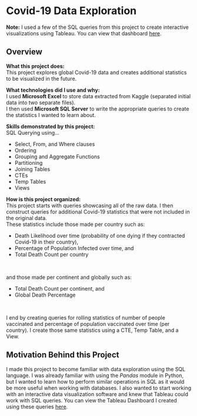 Covid-19 Data Exploration
=========================

**Note:** I used a few of the SQL queries from this project to create interactive visualizations using Tableau. You can view that dashboard [here](https://public.tableau.com/app/profile/avinash.bisram/viz/CovidStatisticsDashboard_16300901625710/Dashboard1).

Overview
--------

**What this project does:**  
This project explores global Covid-19 data and creates additional statistics to be visualized in the future.

**What technologies did I use and why:**  
I used **Microsoft Excel** to store data extracted from Kaggle (separated initial data into two separate files).  
I then used **Microsoft SQL Server** to write the appropriate queries to create the statistics I wanted to learn about.

**Skills demonstrated by this project:**  
SQL Querying using...
* Select, From, and Where clauses
* Ordering
* Grouping and Aggregate Functions
* Partitioning
* Joining Tables
* CTEs
* Temp Tables
* Views

**How is this project organized:**  
This project starts with queries showcasing all of the raw data. I then construct queries for additional Covid-19 statistics that were not included in the original data.  
These statistics include those made per country such as:
* Death Likelihood over time (probability of one dying if they contracted Covid-19 in their country),
* Percentage of Population Infected over time, and
* Total Death Count per country
<br>

and those made per continent and globally such as:  
* Total Death Count per continent, and
* Global Death Percentage
<br>

I end by creating queries for rolling statistics of number of people vaccinated and percentage of population vaccinated over time (per country). I create those same statistics using a CTE, Temp Table, and a View.


Motivation Behind this Project
------------------------------
I made this project to become familiar with data exploration using the SQL language. I was already familiar with using the _Pandas_ module in Python, but I wanted to learn how to perform similar operations in SQL as it would be more useful when working with databases. I also wanted to start working with an interactive data visualization software and knew that Tableau could work with SQL queries. You can view the Tableau Dashboard I created using these queries [here](https://public.tableau.com/app/profile/avinash.bisram/viz/CovidStatisticsDashboard_16300901625710/Dashboard1).
